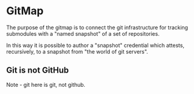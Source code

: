 # GitMap

The purpose of the gitmap is to connect the git infrastructure for
tracking submodules with a "named snapshot" of a set of repositories.

In this way it is possible to author a "snapshot" credential which attests,
recursively, to a snapshot from "the world of git servers".

## Git is not GitHub

Note - git here is git, not github.
